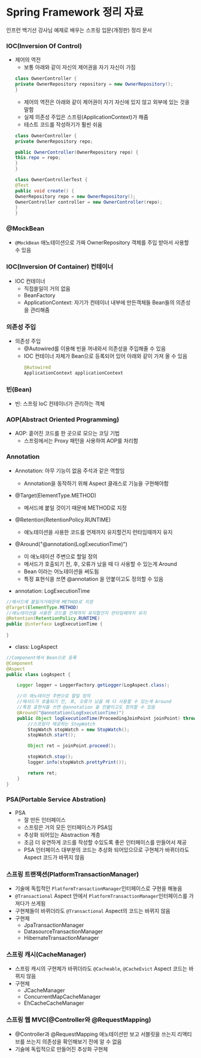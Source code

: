 # Spring Framework 정리 자료
인프런 백기선 강사님 예제로 배우는 스프링 입문(개정판) 정리 문서

### IOC(Inversion Of Control)
  - 제어의 역전    
      - 보통 아래와 같이 자신의 제어권을 자기 자신이 가짐  
      ```java
      class OwnerController {
      private OwnerRepository repository = new OwnerRepository();
      }
      ```  
      - 제어의 역전은 아래와 같이 제어권이 자기 자신에 있지 않고 외부에 있는 것을 말함  
      - 실제 의존성 주입은 스프링(ApplicationContext)가 해줌  
      - 테스트 코드를 작성하기가 훨씬 쉬움  
      ```java
      class OwnerController {
      private OwnerRepository repo;

      public OwnerController(OwnerRepository repo) {
      this.repo = repo;
      }
      }

      class OwnerControllerTest {
      @Test
      public void create() {
      OwnerRepository repo = new OwnerRepository();
      OwnerController controller = new OwnerController(repo);
      }
      }
      ```

### @MockBean
  - `@MockBean` 애노테이션으로 가짜 OwnerRepository 객체를 주입 받아서 사용할 수 있음  


### IOC(Inversion Of Container) 컨테이너
- IOC 컨테이너
    - 직접쓸일이 거의 없음  
    - BeanFactory
    - ApplicationContext: 자기가 컨테이너 내부에 만든객체들 Bean들의 의존성을 관리해줌

### 의존성 주입
- 의존성 주입
  - @Autowired를 이용해 빈을 꺼내와서 의존성을 주입해줄 수 있음  
  - IOC 컨테이너 자체가 Bean으로 등록되어 있어 아래와 같이 가져 올 수 있음  
    ```java
    @Autowired
    ApplicationContext applicationContext
    ```

### 빈(Bean)
- 빈: 스프링 IoC 컨테이너가 관리하는 객체  

### AOP(Abstract Oriented Programming)
- AOP: 흩어진 코드를 한 곳으로 모으는 코딩 기법  
  - 스프링에서는 Proxy 패턴을 사용하여 AOP를 처리함  

### Annotation
- Annotation: 아무 기능이 없음 주석과 같은 역할임  
  - Annotation을 동작하기 위해 Aspect 클래스로 기능을 구현해야함  

- @Target(ElementType.METHOD)
  - 메서드에 붙일 것이기 때문에 METHOD로 지정  

- @Retention(RetentionPolicy.RUNTIME)
  - 애노테이션을 사용한 코드를 언제까지 유지할건지 런타임때까지 유지  

- @Around("@annotation(LogExecutionTime)")
    - 이 애노테이션 주변으로 할일 정의  
    - 메서드가 호출되기 전, 후, 오류가 났을 때 다 사용할 수 있는게 Around
    - Bean 이라는 어노테이션을 써도됨
    - 특정 표현식을 쓰면 @annotation 을 안붙이고도 정의할 수 있음
- annotation: LogExecutionTime
```java
//메서드에 붙일거기때문에 METHOD로 지정
@Target(ElementType.METHOD)
//애노테이션을 사용한 코드를 언제까지 유지할건지 런타임때까지 유지
@Retention(RetentionPolicy.RUNTIME)
public @interface LogExecutionTime {
  
}
```
- class: LogAspect
```java
//Component에서 Bean으로 등록
@Component
@Aspect
public class LogAspect {

    Logger logger = LoggerFactory.getLogger(LogAspect.class);

    //이 애노테이션 주변으로 할일 정의
    //메서드가 호출되기 전, 후, 오류가 났을 때 다 사용할 수 있는게 Around
    //특정 표현식을 쓰면 @annotation 을 안붙이고도 정의할 수 있음
    @Around("@annotation(LogExecutionTime)")
    public Object logExecutionTime(ProceedingJoinPoint joinPoint) throws Throwable {
        //스프링이 제공하는 StopWatch
        StopWatch stopWatch = new StopWatch();
        stopWatch.start();

        Object ret = joinPoint.proceed();

        stopWatch.stop();
        logger.info(stopWatch.prettyPrint());

        return ret;
    }
}
```

### PSA(Portable Service Abstration)
- PSA
  -  잘 만든 인터페이스  
  -  스프링은 거의 모든 인터페이스가 PSA임  
  -  추상화 되어있는 Abstraction 계층  
  -  조금 더 유연하게 코드를 작성할 수있도록 좋은 인터페이스를 만들어서 제공  
  -  PSA 인터페이스 대부분의 코드는 추상화 되어있으므로 구현체가 바뀌더라도 Aspect 코드가 바뀌지 않음  

### 스프링 트랜잭션(PlatformTransactionManager)
- 기술에 독립적인 `PlatformTransactionManager`인터페이스로 구현을 해놓음  
- `@Transactional` Aspect 안에서 `PlatformTransactionManager`인터페이스를 가져다가 쓰게됨  
- 구현체들이 바뀌더라도 `@Transactional` Aspect의 코드는 바뀌지 않음  
- 구현체
  - JpaTransactionManager
  - DatasourceTransactionManager
  - HibernateTransactionManager

### 스프링 캐시(CacheManager)
- 스프링 캐시의 구현체가 바뀌더라도 `@Cacheable`, `@CacheEvict` Aspect 코드는 바뀌지 않음  
- 구현체
  - JCacheManager
  - ConcurrentMapCacheManager
  - EhCacheCacheManager

### 스프링 웹 MVC(@Controller와 @RequestMapping)
- @Controller과 @RequestMapping 애노테이션만 보고 서블릿을 쓰는지 리액티브를 쓰는지 의존성을 확인해보기 전에 알 수 없음  
- 기술에 독립적으로 만들어진 추상화 구현체  